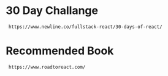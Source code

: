 # 30 Day Challange 
     https://www.newline.co/fullstack-react/30-days-of-react/
     
# Recommended Book
     https://www.roadtoreact.com/
